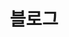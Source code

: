 ---
lang: ko
layout: blog
title: 블로그
permalink: /blog/
redirect_from: "/blog/categories/"
pagination:
  enabled: true
  permalink: /:num/
---